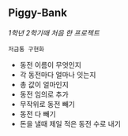 ## Piggy-Bank
_1학년_ _2학기때_ _처음_ _한_ _프로젝트_

`저금통 구현화`
- 동전 이름이 무엇인지
- 각 동전마다 얼마나 잇는지
- 총 값이 얼마인지
- 동전 임의로 추가
- 무작위로 동전 빼기
- 동전 다 빼기
- 돈을 낼때 제일 적은 동전 수로 내기
